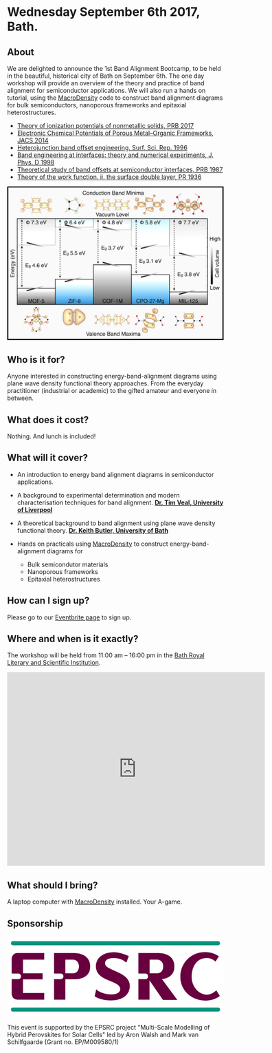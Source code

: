 # Wednesday September 6th 2017, Bath.
## About

We are delighted to announce the 1st Band Alignment Bootcamp, to be held in the beautiful, historical city of Bath on September 6th. The one day workshop will provide an overview of  the theory and practice of band alignment for semiconductor applications. We will also run a hands on tutorial, using the [MacroDensity](http://wmd-group.github.io/MacroDensity/) code to construct band alignment diagrams for bulk semiconductors, nanoporous frameworks and epitaxial heterostructures.

* [Theory of ionization potentials of nonmetallic solids, PRB 2017](https://journals.aps.org/prb/abstract/10.1103/PhysRevB.95.125309)
* [Electronic Chemical Potentials of Porous Metal–Organic Frameworks, JACS 2014](http://pubs.acs.org/doi/abs/10.1021/ja4110073)
* [Heterojunction band offset engineering, Surf. Sci. Rep. 1996](http://www.sciencedirect.com/science/article/pii/0167572995000089?via%3Dihub)
* [Band engineering at interfaces: theory and numerical experiments, J. Phys. D 1998](http://iopscience.iop.org/article/10.1088/0022-3727/31/11/002/meta)
* [Theoretical study of band offsets at semiconductor interfaces, PRB 1987](https://journals.aps.org/prb/abstract/10.1103/PhysRevB.35.8154)
* [Theory of the work function. ii. the surface double layer, PR 1936](https://journals.aps.org/pr/abstract/10.1103/PhysRev.49.653)

<img src="hybrid_bands.jpeg" alt="hi" class="inline"/>

## Who is it for?

Anyone interested in constructing energy-band-alignment diagrams using plane wave density functional theory approaches. From the everyday practitioner (industrial or academic) to the gifted amateur and everyone in between.

## What does it cost?

Nothing. And lunch is included!

## What will it cover?

* An introduction to energy band alignment diagrams in semiconductor applications.

* A background to experimental determination and modern characterisation techniques for band alignment. [**Dr. Tim Veal, University of Liverpool**](http://pcwww.liv.ac.uk/~timveal/)

* A theoretical background to band alignment using plane wave density functional theory. [**Dr. Keith Butler, University of Bath**](http://people.bath.ac.uk/ktb22/)

* Hands on practicals using [MacroDensity](http://wmd-group.github.io/MacroDensity/) to construct energy-band-alignment diagrams for
	* Bulk semicondutor materials
	* Nanoporous frameworks
	* Epitaxial heterostructures

## How can I sign up?

Please go to our [Eventbrite page](https://www.eventbrite.com/e/bandalignmentbootcamp-tickets-32649482481?utm_source=eb_email&utm_medium=email&utm_campaign=order_confirmation_email&utm_term=eventname&ref=eemailordconf) to sign up.

## Where and when is it exactly?

The workshop will be held from 11:00 am – 16:00 pm in the [Bath Royal Literary and Scientific Institution](https://www.brlsi.org/).

<iframe src="https://www.google.com/maps/embed?pb=!1m14!1m8!1m3!1d4980.376439183488!2d-2.3662624060598354!3d51.38121867453923!3m2!1i1024!2i768!4f13.1!3m3!1m2!1s0x0%3A0x5da38db64012c6af!2sBath+Royal+Literary+%26+Scientific+Institution!5e0!3m2!1sen!2suk!4v1492099417502" width="600" height="450" frameborder="0" style="border:0" allowfullscreen></iframe>

## What should I bring?

A laptop computer with [MacroDensity](http://wmd-group.github.io/MacroDensity/) installed. Your A-game.

## Sponsorship

<a href="https://www.epsrc.ac.uk/"><img src="small_epsrc.jpg" alt="hi" class="inline"/></a>

This event is supported by the EPSRC project "Multi-Scale Modelling of Hybrid Perovskites for Solar Cells" led by Aron Walsh and Mark van Schilfgaarde (Grant no. EP/M009580/1)
